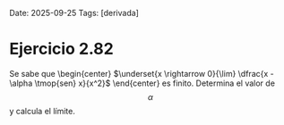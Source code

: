 Date: 2025-09-25
Tags: [derivada]

# Ejercicio 2.82

 
Se sabe que
 \begin{center}
$\underset{x \rightarrow 0}{\lim} \dfrac{x - \alpha \tmop{sen} x}{x^2}$
\end{center} 
es finito. Determina el valor de  $$ \alpha$$   y calcula el límite.
